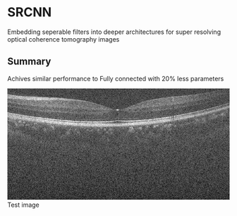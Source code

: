 # SRCNN
Embedding seperable filters into deeper architectures for super resolving optical coherence tomography images
## Summary

Achives similar performance to Fully connected with 20% less parameters

![image](https://raw.githubusercontent.com/ultrai/SRCNN/master/Results/test.jpg)
Test image
